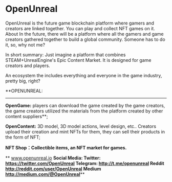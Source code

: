 # OpenUnreal
OpenUnreal is the future game blockchain platform where gamers and creators are linked together. You can play and collect NFT games on it.
About
In the future, there will be a platform where all the gamers and game creators gathered together to build a global community. Someone has to do it, so, why not me?

In short summary: Just imagine a platform that combines STEAM+UnrealEngine's Epic Content Market. It is designed for game creators and players. 

An ecosystem the includes everything and everyone in the game industry, pretty big, right?



**OPENUNREAL:
****
**OpenGame:** players can download the game created by the game creators, the game creators utilized the materials from the platform created by other content suppliers**;

**OpenContent:** 3D model, 3D model actions, level design, etc..  Creators upload their creation and mint NFTs for them, they can sell their products in the form of  NFT;

**NFT Shop：**Collectible items, an NFT market for games.****

**
www.openunreal.io
**Social Media:
Twitter: https://twitter.com/OpenUnreal
Telegram: http://t.me/openunreal
Reddit http://reddit.com/user/OpenUnreal
Medium http://medium.com/@OpenUnreal****
